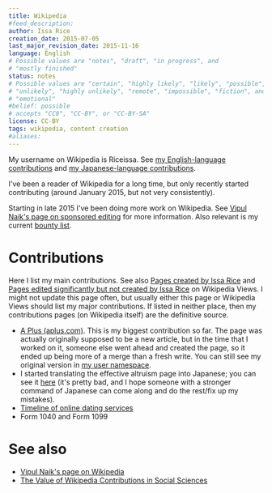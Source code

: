 ```yaml
---
title: Wikipedia
#feed_description: 
author: Issa Rice
creation_date: 2015-07-05
last_major_revision_date: 2015-11-16
language: English
# Possible values are "notes", "draft", "in progress", and
# "mostly finished"
status: notes
# Possible values are "certain", "highly likely", "likely", "possible",
# "unlikely", "highly unlikely", "remote", "impossible", "fiction", and
# "emotional"
#belief: possible
# accepts "CC0", "CC-BY", or "CC-BY-SA"
license: CC-BY
tags: wikipedia, content creation
#aliases: 
---
```


My username on Wikipedia is Riceissa.
See [my English-language contributions](https://en.wikipedia.org/wiki/Special:Contributions/Riceissa) and [my Japanese-language contributions](https://ja.wikipedia.org/wiki/%E7%89%B9%E5%88%A5:%E6%8A%95%E7%A8%BF%E8%A8%98%E9%8C%B2/Riceissa).

I've been a reader of Wikipedia for a long time, but only recently started contributing (around January 2015, but not very consistently).

Starting in late 2015 I've been doing more work on Wikipedia.
See [Vipul Naik's page on sponsored editing](http://vipulnaik.com/sponsored-wikipedia-editing/) for more information.
Also relevant is my current [bounty list](https://raw.githubusercontent.com/vipulnaik/working-drafts/master/issa-list.mediawiki).

# Contributions

Here I list my main contributions.
See also [Pages created by Issa Rice](http://wikipediaviews.org/displayviewsformultiplemonths.php?tag=Pages%20created%20by%20Issa%20Rice&language=en&allmonths=allmonths) and [Pages edited significantly but not created by Issa Rice](http://wikipediaviews.org/displayviewsformultiplemonths.php?tag=Pages%20edited%20significantly%20but%20not%20created%20by%20Issa%20Rice&language=en&allmonths=allmonths) on Wikipedia Views.
I might not update this page often, but usually either this page or Wikipedia Views should list my major contributions.
If listed in neither place, then my contributions pages (on Wikipedia itself) are the definitive source.

- [A Plus \(aplus\.com\)](https://en.wikipedia.org/wiki/A_Plus_(aplus.com)).
This is my biggest contribution so far.
The page was actually originally supposed to be a new article, but in
the time that I worked on it, someone else went ahead and created the
page, so it ended up being more of a merge than a fresh write.
You can still see my original version in [my user namespace](https://en.wikipedia.org/wiki/User:Riceissa/A_Plus_%28website%29).
- I started translating the effective altruism page into Japanese;
you can see it [here](https://ja.wikipedia.org/wiki/%E5%8A%B9%E6%9E%9C%E7%9A%84%E5%88%A9%E4%BB%96%E4%B8%BB%E7%BE%A9) (it's pretty bad, and I hope someone with a
stronger command of Japanese can come along and do the rest/fix up my
mistakes).
- [Timeline of online dating services](https://en.wikipedia.org/wiki/Timeline_of_online_dating_services)
- Form 1040 and Form 1099

# See also

- [Vipul Naik's page on Wikipedia](http://vipulnaik.com/wikipedia/)
- [The Value of Wikipedia Contributions in Social Sciences](http://reducing-suffering.org/the-value-of-wikipedia-contributions-in-social-sciences/)
